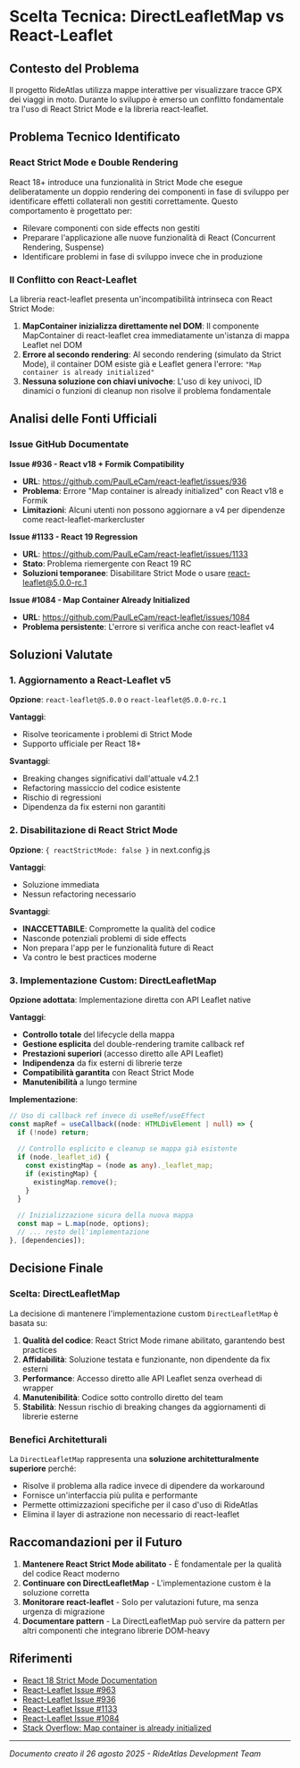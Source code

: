 # Scelta Tecnica: DirectLeafletMap vs React-Leaflet

## Contesto del Problema

Il progetto RideAtlas utilizza mappe interattive per visualizzare tracce GPX dei viaggi in moto. Durante lo sviluppo è emerso un conflitto fondamentale tra l'uso di React Strict Mode e la libreria react-leaflet.

## Problema Tecnico Identificato

### React Strict Mode e Double Rendering

React 18+ introduce una funzionalità in Strict Mode che esegue deliberatamente un doppio rendering dei componenti in fase di sviluppo per identificare effetti collaterali non gestiti correttamente. Questo comportamento è progettato per:

- Rilevare componenti con side effects non gestiti
- Preparare l'applicazione alle nuove funzionalità di React (Concurrent Rendering, Suspense)
- Identificare problemi in fase di sviluppo invece che in produzione

### Il Conflitto con React-Leaflet

La libreria react-leaflet presenta un'incompatibilità intrinseca con React Strict Mode:

1. **MapContainer inizializza direttamente nel DOM**: Il componente MapContainer di react-leaflet crea immediatamente un'istanza di mappa Leaflet nel DOM
2. **Errore al secondo rendering**: Al secondo rendering (simulato da Strict Mode), il container DOM esiste già e Leaflet genera l'errore: `"Map container is already initialized"`
3. **Nessuna soluzione con chiavi univoche**: L'uso di key univoci, ID dinamici o funzioni di cleanup non risolve il problema fondamentale

## Analisi delle Fonti Ufficiali

### Issue GitHub Documentate

**Issue #936 - React v18 + Formik Compatibility**
- **URL**: https://github.com/PaulLeCam/react-leaflet/issues/936
- **Problema**: Errore "Map container is already initialized" con React v18 e Formik
- **Limitazioni**: Alcuni utenti non possono aggiornare a v4 per dipendenze come react-leaflet-markercluster

**Issue #1133 - React 19 Regression**
- **URL**: https://github.com/PaulLeCam/react-leaflet/issues/1133
- **Stato**: Problema riemergente con React 19 RC
- **Soluzioni temporanee**: Disabilitare Strict Mode o usare react-leaflet@5.0.0-rc.1

**Issue #1084 - Map Container Already Initialized**
- **URL**: https://github.com/PaulLeCam/react-leaflet/issues/1084
- **Problema persistente**: L'errore si verifica anche con react-leaflet v4

## Soluzioni Valutate

### 1. Aggiornamento a React-Leaflet v5

**Opzione**: `react-leaflet@5.0.0` o `react-leaflet@5.0.0-rc.1`

**Vantaggi**:
- Risolve teoricamente i problemi di Strict Mode
- Supporto ufficiale per React 18+

**Svantaggi**:
- Breaking changes significativi dall'attuale v4.2.1
- Refactoring massiccio del codice esistente
- Rischio di regressioni
- Dipendenza da fix esterni non garantiti

### 2. Disabilitazione di React Strict Mode

**Opzione**: `{ reactStrictMode: false }` in next.config.js

**Vantaggi**:
- Soluzione immediata
- Nessun refactoring necessario

**Svantaggi**:
- **INACCETTABILE**: Compromette la qualità del codice
- Nasconde potenziali problemi di side effects
- Non prepara l'app per le funzionalità future di React
- Va contro le best practices moderne

### 3. Implementazione Custom: DirectLeafletMap

**Opzione adottata**: Implementazione diretta con API Leaflet native

**Vantaggi**:
- **Controllo totale** del lifecycle della mappa
- **Gestione esplicita** del double-rendering tramite callback ref
- **Prestazioni superiori** (accesso diretto alle API Leaflet)
- **Indipendenza** da fix esterni di librerie terze
- **Compatibilità garantita** con React Strict Mode
- **Manutenibilità** a lungo termine

**Implementazione**:
```typescript
// Uso di callback ref invece di useRef/useEffect
const mapRef = useCallback((node: HTMLDivElement | null) => {
  if (!node) return;
  
  // Controllo esplicito e cleanup se mappa già esistente
  if (node._leaflet_id) {
    const existingMap = (node as any)._leaflet_map;
    if (existingMap) {
      existingMap.remove();
    }
  }
  
  // Inizializzazione sicura della nuova mappa
  const map = L.map(node, options);
  // ... resto dell'implementazione
}, [dependencies]);
```

## Decisione Finale

### Scelta: DirectLeafletMap

La decisione di mantenere l'implementazione custom `DirectLeafletMap` è basata su:

1. **Qualità del codice**: React Strict Mode rimane abilitato, garantendo best practices
2. **Affidabilità**: Soluzione testata e funzionante, non dipendente da fix esterni
3. **Performance**: Accesso diretto alle API Leaflet senza overhead di wrapper
4. **Manutenibilità**: Codice sotto controllo diretto del team
5. **Stabilità**: Nessun rischio di breaking changes da aggiornamenti di librerie esterne

### Benefici Architetturali

La `DirectLeafletMap` rappresenta una **soluzione architetturalmente superiore** perché:

- Risolve il problema alla radice invece di dipendere da workaround
- Fornisce un'interfaccia più pulita e performante
- Permette ottimizzazioni specifiche per il caso d'uso di RideAtlas
- Elimina il layer di astrazione non necessario di react-leaflet

## Raccomandazioni per il Futuro

1. **Mantenere React Strict Mode abilitato** - È fondamentale per la qualità del codice React moderno
2. **Continuare con DirectLeafletMap** - L'implementazione custom è la soluzione corretta
3. **Monitorare react-leaflet** - Solo per valutazioni future, ma senza urgenza di migrazione
4. **Documentare pattern** - La DirectLeafletMap può servire da pattern per altri componenti che integrano librerie DOM-heavy

## Riferimenti

- [React 18 Strict Mode Documentation](https://react.dev/blog/2022/03/29/react-v18)
- [React-Leaflet Issue #963](https://github.com/PaulLeCam/react-leaflet/issues/963)
- [React-Leaflet Issue #936](https://github.com/PaulLeCam/react-leaflet/issues/936) 
- [React-Leaflet Issue #1133](https://github.com/PaulLeCam/react-leaflet/issues/1133)
- [React-Leaflet Issue #1084](https://github.com/PaulLeCam/react-leaflet/issues/1084)
- [Stack Overflow: Map container is already initialized](https://stackoverflow.com/questions/71809240/uncaught-error-map-container-is-already-initialized)

---

*Documento creato il 26 agosto 2025 - RideAtlas Development Team*